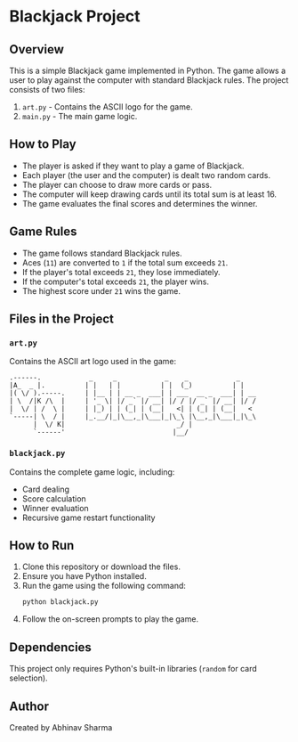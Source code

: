 # Blackjack Project

## Overview
This is a simple Blackjack game implemented in Python. The game allows a user to play against the computer with standard Blackjack rules. The project consists of two files:

1. `art.py` - Contains the ASCII logo for the game.
2. `main.py` - The main game logic.

## How to Play
- The player is asked if they want to play a game of Blackjack.
- Each player (the user and the computer) is dealt two random cards.
- The player can choose to draw more cards or pass.
- The computer will keep drawing cards until its total sum is at least 16.
- The game evaluates the final scores and determines the winner.

## Game Rules
- The game follows standard Blackjack rules.
- Aces (`11`) are converted to `1` if the total sum exceeds `21`.
- If the player's total exceeds `21`, they lose immediately.
- If the computer's total exceeds `21`, the player wins.
- The highest score under `21` wins the game.

## Files in the Project
### `art.py`
Contains the ASCII art logo used in the game:
```
.------.            _     _            _    _            _    
|A_  _ |.          | |   | |          | |  (_)          | |   
|( \/ ).-----.     | |__ | | __ _  ___| | ___  __ _  ___| | __
| \  /|K /\  |     | '_ \| |/ _` |/ __| |/ / |/ _` |/ __| |/ /
|  \/ | /  \ |     | |_) | | (_| | (__|   <| | (_| | (__|   <
`-----| \  / |     |_.__/|_|\__,_|\___|_|\_\ |\__,_|\___|_|\_\
      |  \/ K|                            _/ |                
      `------'                           |__/           
```

### `blackjack.py`
Contains the complete game logic, including:
- Card dealing
- Score calculation
- Winner evaluation
- Recursive game restart functionality

## How to Run
1. Clone this repository or download the files.
2. Ensure you have Python installed.
3. Run the game using the following command:
   ```sh
   python blackjack.py
   ```
4. Follow the on-screen prompts to play the game.

## Dependencies
This project only requires Python's built-in libraries (`random` for card selection).

## Author
Created by Abhinav Sharma

